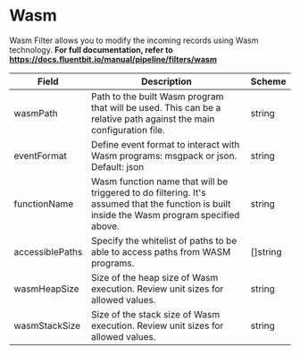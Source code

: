 # Wasm

Wasm Filter allows you to modify the incoming records using Wasm technology. **For full documentation, refer to https://docs.fluentbit.io/manual/pipeline/filters/wasm**


| Field | Description | Scheme |
| ----- | ----------- | ------ |
| wasmPath | Path to the built Wasm program that will be used. This can be a relative path against the main configuration file. | string |
| eventFormat | Define event format to interact with Wasm programs: msgpack or json. Default: json | string |
| functionName | Wasm function name that will be triggered to do filtering. It's assumed that the function is built inside the Wasm program specified above. | string |
| accessiblePaths | Specify the whitelist of paths to be able to access paths from WASM programs. | []string |
| wasmHeapSize | Size of the heap size of Wasm execution. Review unit sizes for allowed values. | string |
| wasmStackSize | Size of the stack size of Wasm execution. Review unit sizes for allowed values. | string |
